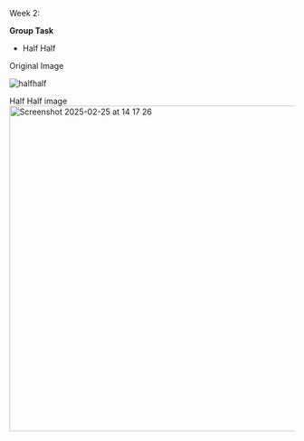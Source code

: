 Week 2: 

**Group Task**

- Half Half

Original Image

![halfhalf](https://github.com/user-attachments/assets/e629f581-86b7-4b9e-98ae-28b77e1c0725)

Half Half image
<img width="574" alt="Screenshot 2025-02-25 at 14 17 26" src="https://github.com/user-attachments/assets/2169c836-a37c-42f1-98f9-f659219b6816" />
